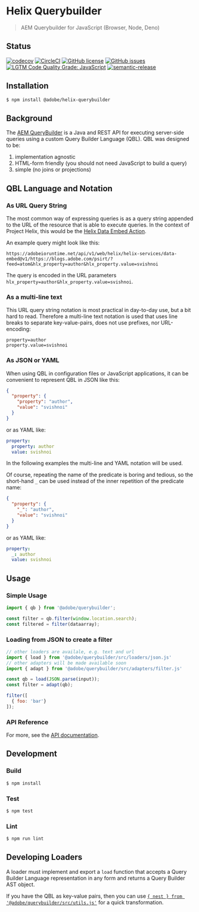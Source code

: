 # Helix Querybuilder

> AEM Querybuilder for JavaScript (Browser, Node, Deno)

## Status
[![codecov](https://img.shields.io/codecov/c/github/adobe/helix-querybuilder.svg)](https://codecov.io/gh/adobe/helix-querybuilder)
[![CircleCI](https://img.shields.io/circleci/project/github/adobe/helix-querybuilder.svg)](https://circleci.com/gh/adobe/helix-querybuilder)
[![GitHub license](https://img.shields.io/github/license/adobe/helix-querybuilder.svg)](https://github.com/adobe/helix-querybuilder/blob/master/LICENSE.txt)
[![GitHub issues](https://img.shields.io/github/issues/adobe/helix-querybuilder.svg)](https://github.com/adobe/helix-querybuilder/issues)
[![LGTM Code Quality Grade: JavaScript](https://img.shields.io/lgtm/grade/javascript/g/adobe/helix-querybuilder.svg?logo=lgtm&logoWidth=18)](https://lgtm.com/projects/g/adobe/helix-querybuilder)
[![semantic-release](https://img.shields.io/badge/%20%20%F0%9F%93%A6%F0%9F%9A%80-semantic--release-e10079.svg)](https://github.com/semantic-release/semantic-release)

## Installation

```bash
$ npm install @adobe/helix-querybuilder
```
## Background

The [AEM QueryBuilder](https://docs.adobe.com/content/help/en/experience-manager-65/developing/platform/query-builder/querybuilder-api.html) is a Java and REST API for executing server-side queries using a custom Query Builder Language (QBL). QBL was designed to be:

1. implementation agnostic
2. HTML-form friendly (you should not need JavaScript to build a query)
3. simple (no joins or projections)

## QBL Language and Notation

### As URL Query String

The most common way of expressing queries is as a query string appended to the URL of the resource that is able to execute queries. In the context of Project Helix, this would be the [Helix Data Embed Action](https://github.com/adobe/helix-data-embed#filtering-results).

An example query might look like this:

```
https://adobeioruntime.net/api/v1/web/helix/helix-services/data-embed@v1/https://blogs.adobe.com/psirt/?feed=atom&hlx_property=author&hlx_property.value=svishnoi
```

The query is encoded in the URL parameters `hlx_property=author&hlx_property.value=svishnoi`.

### As a multi-line text

This URL query string notation is most practical in day-to-day use, but a bit hard to read. Therefore a multi-line text notation is used that uses line breaks to separate key-value-pairs, does not use prefixes, nor URL-encoding:

```
property=author
property.value=svishnoi
```

### As JSON or YAML

When using QBL in configuration files or JavaScript applications, it can be convenient to represent QBL in JSON like this:

```json
{
  "property": {
    "property": "author",
    "value": "svishnoi"
  }
}
```

or as YAML like:

```yaml
property:
  property: author
  value: svishnoi
```

In the following examples the multi-line and YAML notation will be used.

Of course, repeating the name of the predicate is boring and tedious, so the short-hand `_` can be used instead of the inner repetition of the predicate name:

```json
{
  "property": {
    "_": "author",
    "value": "svishnoi"
  }
}
```

or as YAML like:

```yaml
property:
  _: author
  value: svishnoi
```

## Usage

### Simple Usage

```javascript
import { qb } from '@adobe/querybuilder';

const filter = qb.filter(window.location.search);
const filtered = filter(dataarray);
```

### Loading from JSON to create a filter

```javascript
// other loaders are availale, e.g. text and url
import { load } from '@adobe/querybuilder/src/loaders/json.js'
// other adapters will be made available soon
import { adapt } from '@adobe/querybuilder/src/adapters/filter.js'

const qb = load(JSON.parse(input));
const filter = adapt(qb);

filter([
  { foo: 'bar'}
]);
```

### API Reference

For more, see the [API documentation](docs/API.md).

## Development

### Build

```bash
$ npm install
```

### Test

```bash
$ npm test
```

### Lint

```bash
$ npm run lint
```

## Developing Loaders

A loader must implement and export a `load` function that accepts a Query Builder Language representation in any form and returns a Query Builder AST object.

If you have the QBL as key-value pairs, then you can use  [`{ nest } from '@adobe/querybuilder/src/utils.js'`](./docs/API.md#nest) for a quick transformation.
